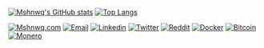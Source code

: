[![Mshnwq's GitHub stats](https://github-readme-stats.vercel.app/api?username=mshnwq&count_private=true&show_icons=true&theme=chartreuse-dark)](https://github.com/anuraghazra/github-readme-stats)
[![Top Langs](https://github-readme-stats.vercel.app/api/top-langs/?username=mshnwq&layout=donut&show_icons=true&theme=chartreuse-dark&hide=qml,html,jupyter%20notebook,swift,kotlin)](https://github.com/anuraghazra/github-readme-stats)


[![Mshnwq.com](https://img.shields.io/badge/Mshnwq.com-76ff03?style=for-the-badge&logo=matrix&labelColor=black&logoColor=76ff03)](https://mshnwq.com)
[![Email](https://img.shields.io/badge/Email-D14836?style=for-the-badge&logo=maildotru&logoColor=white)](mailto:hayan@mshnwq.com)
[![Linkedin](https://img.shields.io/badge/Linkedin-0077B5?style=for-the-badge&logo=linkedin&logoColor=white&)](https://www.linkedin.com/in/hayan-al-machnouk/)
[![Twitter](https://img.shields.io/badge/Twitter-FFFFFF?style=for-the-badge&logo=x&logoColor=black)](https://www.x.com/mshnwq00)
[![Reddit](https://img.shields.io/badge/Reddit-FF4500?style=for-the-badge&logo=reddit&logoColor=white)](https://www.reddit.com/user/mshnwq)
[![Docker](https://img.shields.io/badge/Docker-2CA5E0?style=for-the-badge&logo=docker&logoColor=white)](https://hub.docker.com/u/mshnwq)
[![Bitcoin](https://img.shields.io/badge/Bitcoin-FF9900?style=for-the-badge&logo=bitcoin&logoColor=white)]()
[![Monero](https://img.shields.io/badge/Monero-FF6600?style=for-the-badge&labelColor=4C4C4C&logo=monero&logoColor=white)]()
